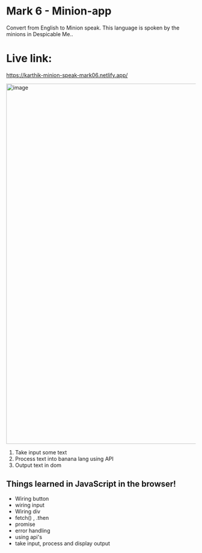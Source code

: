 # Mark 6 - Minion-app

Convert from English to Minion speak. This language is spoken by the minions in Despicable Me..

# Live link:

https://karthik-minion-speak-mark06.netlify.app/

<img width="958" alt="image" src="https://user-images.githubusercontent.com/9660782/188456805-9410a5d0-b613-425d-a011-81dec407dfae.png">


1. Take input some text 
2. Process text into banana lang using API
3. Output text in dom

## Things learned in JavaScript in the browser!

- Wiring button
- wiring input
- Wiring div
- fetch() , .then
- promise
- error handling
- using api's
- take input, process and display output

 
